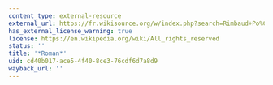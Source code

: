 ```yaml
---
content_type: external-resource
external_url: https://fr.wikisource.org/w/index.php?search=Rimbaud+Po%C3%A9sies+%C5%92uvres+Roman&title=Sp%C3%A9cial%3ARecherche&ns0=1&ns102=1&ns112=1
has_external_license_warning: true
license: https://en.wikipedia.org/wiki/All_rights_reserved
status: ''
title: '*Roman*'
uid: cd40b017-ace5-4f40-8ce3-76cdf6d7a8d9
wayback_url: ''
---
```

